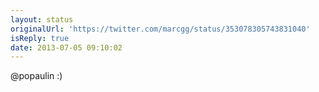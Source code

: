 ```yaml
---
layout: status
originalUrl: 'https://twitter.com/marcgg/status/353078305743831040'
isReply: true
date: 2013-07-05 09:10:02
---
```


@popaulin :)
